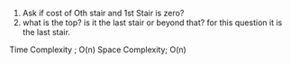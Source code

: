 1. Ask if cost of Oth stair and 1st Stair is zero?
2. what is the top? is it the last stair or beyond that? for this question it is the last stair.

Time Complexity ; O(n)
Space Complexity; O(n)